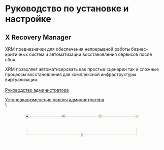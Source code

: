 # Руководство по установке и настройке

## X Recovery Manager

XRM предназначен для обеспечения непрерывной работы бизнес-критичных систем и автоматизации восстановления сервисов после сбоя.

XRM позволяет автоматизировать как простые сценарии так и сложные процессы восстановления для комплексной инфраструктуры виртуализации.\
\
[Руководство администратора](rukovodstvo-administratora-modul-xrm\_ovirt/)

[Установка/изменение пароля администратора](ustanovka-izmenenie-parolya-administratora.md)\
\


<figure><img src="../../../.gitbook/assets/xrm_amin.gif" alt=""><figcaption></figcaption></figure>

